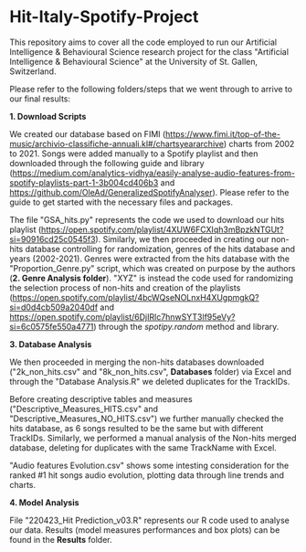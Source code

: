# Hit-Italy-Spotify-Project
This repository aims to cover all the code employed to run our Artificial Intelligence &amp; Behavioural Science research project for the class "Artificial Intelligence & Behavioural Science" at the University of St. Gallen, Switzerland. 

Please refer to the following folders/steps that we went through to arrive to our final results: 

**1. Download Scripts**

We created our database based on FIMI (https://www.fimi.it/top-of-the-music/archivio-classifiche-annuali.kl#/chartsyeararchive) charts from 2002 to 2021. Songs were added manually to a Spotify playlist and then downloaded through the following guide and library (https://medium.com/analytics-vidhya/easily-analyse-audio-features-from-spotify-playlists-part-1-3b004cd406b3 and https://github.com/OleAd/GeneralizedSpotifyAnalyser). Please refer to the guide to get started with the necessary files and packages. 

The file "GSA_hits.py" represents the code we used to download our hits playlist (https://open.spotify.com/playlist/4XUW6FCXIqh3mBpzkNTGUt?si=90916cd25c0545f3). Similarly, we then proceeded in creating our non-hits database controlling for randomization, genres of the hits database and years (2002-2021). Genres were extracted from the hits database with the "Proportion_Genre.py" script, which was created on purpose by the authors (**2. Genre Analysis folder**). "XYZ" is instead the code used for randomizing the selection process of non-hits and creation of the playlists (https://open.spotify.com/playlist/4bcWQseNOLnxH4XUgpmgkQ?si=d0d4cb509a2040df and https://open.spotify.com/playlist/6DjIRlc7hnwSYT3lf95eVy?si=6c0575fe550a4771) through the _spotipy.random_ method and library. 

**3. Database Analysis**

We then proceeded in merging the non-hits databases downloaded ("2k_non_hits.csv" and "8k_non_hits.csv", **Databases** folder) via Excel and through the "Database Analysis.R" we deleted duplicates for the TrackIDs. 

Before creating descriptive tables and measures ("Descriptive_Measures_HITS.csv" and "Descriptive_Measures_NO_HITS.csv") we further manually checked the hits database, as 6 songs resulted to be the same but with different TrackIDs. Similarly, we performed a manual analysis of the Non-hits merged database, deleting for duplicates with the same TrackName with Excel. 

"Audio features Evolution.csv" shows some intesting consideration for the ranked #1 hit songs audio evolution, plotting data through line trends and charts. 

**4. Model Analysis**

File "220423_Hit Prediction_v03.R" represents our R code used to analyse our data. Results (model measures performances and box plots) can be found in the **Results** folder.

